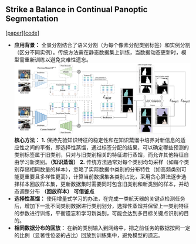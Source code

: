 ﻿## Strike a Balance in Continual Panoptic  Segmentation
[\[paper\]](https://arxiv.org/pdf/2407.16354)[\[code\]](https://github.com/jinpeng0528/BalConpas)

 * **应用背景：** 全景分割结合了语义分割（为每个像素分配类别标签）和实例分割（区分不同实例）。传统方法需在静态数据集上训练，当数据动态更新时，模型需重新训练以避免灾难性遗忘。
![输入图片说明](/2025/2025.3.3/img/1.png)
 **核心方法：**
  **1.** 保持先验知识特征的稳定性和在知识蒸馏中培养对新信息的适应性之间的平衡，​即选择性蒸馏​，通过标签分配的结果，可以确定哪些预测的类别标签属于旧类别，只对与旧类别相关的特征进行蒸馏，而允许其他特征自由学习新类别。**（知识蒸馏）**
  **2.**   传统方法通常对每个类别均匀采样（如每个类别存储相同数量的样本），忽略了实际数据中类别的分布特性（如高频类别可能更重要且多样性更高），计算当前数据集各类别占比，采用贪心算法逐步选择样本回放样本集，更新数据集时需要同时包含旧类别和新类别的样本，并动态调整分布 **（回放样本）**
  **可借鉴点**
 * **选择性蒸馏：** 使用增量式学习的办法，在完成一类航天器的关键点检测任务后，增加下一批不同类别数据进行类别划分，选择性蒸馏并保留上一类别特征的参数进行训练，平衡遗忘和学习新类别，可能会达到多目标关键点识别的目的。
 * **相同数据分布的回放：** 在新的类别输入到网络中，把之前任务的数据按照一定的比例（显著性位姿的占比）回放到训练集中，避免模型的遗忘。

  

